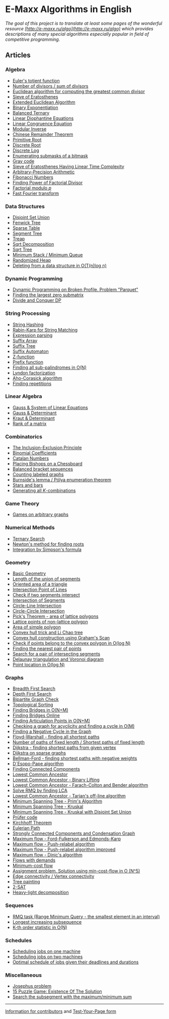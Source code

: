 <!--?title Main Page-->

<h1 data-toc="off">E-Maxx Algorithms in English</h1>

*The goal of this project is to translate at least some pages of the wonderful resource
[http://e-maxx.ru/algo](http://e-maxx.ru/algo) which provides descriptions of many special algorithms
especially popular in field of competitive programming.*

## Articles

### Algebra
- [Euler's totient function](./algebra/phi-function.html)
- [Number of divisors / sum of divisors](./algebra/divisors.html)
- [Euclidean algorithm for computing the greatest common divisor](./algebra/euclid-algorithm.html)
- [Sieve of Eratosthenes](./algebra/sieve-of-eratosthenes.html)
- [Extended Euclidean Algorithm](./algebra/extended-euclid-algorithm.html)
- [Binary Exponentiation](./algebra/binary-exp.html)
- [Balanced Ternary](./algebra/balanced-ternary.html)
- [Linear Diophantine Equations](./algebra/linear-diophantine-equation.html)
- [Linear Congruence Equation](./algebra/linear_congruence_equation.html)
- [Modular Inverse](./algebra/module-inverse.html)
- [Chinese Remainder Theorem](./algebra/chinese-remainder-theorem.html)
- [Primitive Root](./algebra/primitive-root.html)
- [Discrete Root](./algebra/discrete-root.html)
- [Discrete Log](./algebra/discrete-log.html)
- [Enumerating submasks of a bitmask](./algebra/all-submasks.html)
- [Gray code](./algebra/gray-code.html)
- [Sieve of Eratosthenes Having Linear Time Complexity](./algebra/prime-sieve-linear.html)
- [Arbitrary-Precision Arithmetic](./algebra/big-integer.html)
- [Fibonacci Numbers](./algebra/fibonacci-numbers.html)
- [Finding Power of Factorial Divisor](./algebra/factorial-divisors.html)
- [Factorial modulo $p$](./algebra/factorial-modulo.html)
- [Fast Fourier transform](./algebra/fft.html)

### Data Structures
- [Disjoint Set Union](./data_structures/disjoint_set_union.html)
- [Fenwick Tree](./data_structures/fenwick.html)
- [Sparse Table](./data_structures/sparse-table.html)
- [Segment Tree](./data_structures/segment_tree.html)
- [Treap](./data_structures/treap.html)
- [Sqrt Decomposition](./data_structures/sqrt_decomposition.html)
- [Sqrt Tree](./data_structures/sqrt-tree.html)
- [Minimum Stack / Minimum Queue](./data_structures/stack_queue_modification.html)
- [Randomized Heap](./data_structures/randomized_heap.html)
- [Deleting from a data structure in O(T(n)log n)](./data_structures/deleting_in_log_n.html)

### Dynamic Programming
- [Dynamic Programming on Broken Profile. Problem "Parquet"](./dynamic_programming/profile-dynamics.html)
- [Finding the largest zero submatrix](./dynamic_programming/zero_matrix.html)
- [Divide and Conquer DP](./dynamic_programming/divide-and-conquer-dp.html)

### String Processing
- [String Hashing](./string/string-hashing.html)
- [Rabin-Karp for String Matching](./string/rabin-karp.html)
- [Expression parsing](./string/expression_parsing.html)
- [Suffix Array](./string/suffix-array.html)
- [Suffix Tree](./string/suffix-tree-ukkonen.html)
- [Suffix Automaton](./string/suffix-automaton.html)
- [Z-function](./string/z-function.html)
- [Prefix function](./string/prefix-function.html)
- [Finding all sub-palindromes in O(N)](./string/manacher.html)
- [Lyndon factorization](./string/lyndon_factorization.html)
- [Aho-Corasick algorithm](./string/aho_corasick.html)
- [Finding repetitions](./string/main_lorentz.html)

### Linear Algebra
- [Gauss & System of Linear Equations](./linear_algebra/linear-system-gauss.html)
- [Gauss & Determinant](./linear_algebra/determinant-gauss.html)
- [Kraut & Determinant](./linear_algebra/determinant-kraut.html)
- [Rank of a matrix](./linear_algebra/rank-matrix.html)

### Combinatorics
- [The Inclusion-Exclusion Principle](./combinatorics/inclusion-exclusion.html)
- [Binomial Coefficients](./combinatorics/binomial-coefficients.html)
- [Catalan Numbers](./combinatorics/catalan-numbers.html)
- [Placing Bishops on a Chessboard](./combinatorics/bishops-on-chessboard.html)
- [Balanced bracket sequences](./combinatorics/bracket_sequences.html)
- [Counting labeled graphs](./combinatorics/counting_labeled_graphs.html)
- [Burnside's lemma / Pólya enumeration theorem](./combinatorics/burnside.html)
- [Stars and bars](./combinatorics/stars_and_bars.html)
- [Generating all $K$-combinations](./combinatorics/generating_combinations.html)

### Game Theory

- [Games on arbitrary graphs](./game_theory/games_on_graphs.html)

### Numerical Methods
- [Ternary Search](./num_methods/ternary_search.html)
- [Newton's method for finding roots](./num_methods/roots_newton.html)
- [Integration by Simpson's formula](./num_methods/simpson-integration.html)

### Geometry
- [Basic Geometry](./geometry/basic-geometry.html)
- [Length of the union of segments](./geometry/length-of-segments-union.html)
- [Oriented area of a triangle](./geometry/oriented-triangle-area.html)
- [Intersection Point of Lines](./geometry/lines-intersection.html)
- [Check if two segments intersect](./geometry/check-segments-intersection.html)
- [Intersection of Segments](./geometry/segments-intersection.html)
- [Circle-Line Intersection](./geometry/circle-line-intersection.html)
- [Circle-Circle Intersection](./geometry/circle-circle-intersection.html)
- [Pick's Theorem - area of lattice polygons](./geometry/picks-theorem.html)
- [Lattice points of non-lattice polygon](./geometry/lattice-points.html)
- [Area of simple polygon](./geometry/area-of-simple-polygon.html)
- [Convex hull trick and Li Chao tree](./geometry/convex_hull_trick.html)
- [Convex hull construction using Graham's Scan](./geometry/grahams-scan-convex-hull.html)
- [Check if points belong to the convex polygon in O(log N)](./geometry/point-in-convex-polygon.html)
- [Finding the nearest pair of points](./geometry/nearest_points.html)
- [Search for a pair of intersecting segments](./geometry/intersecting_segments.html)
- [Delaunay triangulation and Voronoi diagram](./geometry/delaunay.html)
- [Point location in O(log N)](./geometry/point-location.html)

### Graphs
- [Breadth First Search](./graph/breadth-first-search.html)
- [Depth First Search](./graph/depth-first-search.html)
- [Bipartite Graph Check](./graph/bipartite-check.html)
- [Topological Sorting](./graph/topological-sort.html)
- [Finding Bridges in O(N+M)](./graph/bridge-searching.html)
- [Finding Bridges Online](./graph/bridge-searching-online.html)
- [Finding Articulation Points in O(N+M)](./graph/cutpoints.html)
- [Checking a graph for acyclicity and finding a cycle in O(M)](./graph/finding-cycle.html)
- [Finding a Negative Cycle in the Graph](./graph/finding-negative-cycle-in-graph.html)
- [Floyd-Warshall - finding all shortest paths](./graph/all-pair-shortest-path-floyd-warshall.html)
- [Number of paths of fixed length / Shortest paths of fixed length](./graph/fixed_length_paths.html)
- [Dijkstra - finding shortest paths from given vertex](./graph/dijkstra.html)
- [Dijkstra on sparse graphs](./graph/dijkstra_sparse.html)
- [Bellman-Ford - finding shortest paths with negative weights](./graph/bellman_ford.html)
- [D´Esopo-Pape algorithm](./graph/desopo_pape.html)
- [Finding Connected Components](./graph/search-for-connected-components.html)
- [Lowest Common Ancestor](./graph/lca.html)
- [Lowest Common Ancestor - Binary Lifting](./graph/lca_binary_lifting.html)
- [Lowest Common Ancestor - Farach-Colton and Bender algorithm](./graph/lca_farachcoltonbender.html)
- [Solve RMQ by finding LCA](./graph/rmq_linear.html)
- [Lowest Common Ancestor - Tarjan's off-line algorithm](./graph/lca_tarjan.html)
- [Minimum Spanning Tree - Prim's Algorithm](./graph/mst_prim.html)
- [Minimum Spanning Tree - Kruskal](./graph/mst_kruskal.html)
- [Minimum Spanning Tree - Kruskal with Disjoint Set Union](./graph/mst_kruskal_with_dsu.html)
- [Prüfer code](./graph/pruefer_code.html)
- [Kirchhoff Theorem](./graph/kirchhoff-theorem.html)
- [Eulerian Path](./graph/euler_path.html)
- [Strongly Connected Components and Condensation Graph](./graph/strongly-connected-components.html)
- [Maximum flow - Ford-Fulkerson and Edmonds-Karp](./graph/edmonds_karp.html)
- [Maximum flow - Push-relabel algorithm](./graph/push-relabel.html)
- [Maximum flow - Push-relabel algorithm improved](./graph/push-relabel-faster.html)
- [Maximum flow - Dinic's algorithm](./graph/dinic.html)
- [Flows with demands](./graph/flow_with_demands.html)
- [Minimum-cost flow](./graph/min_cost_flow.html)
- [Assignment problem. Solution using min-cost-flow in O (N^5)](./graph/Assignment-problem-min-flow.html)
- [Edge connectivity / Vertex connectivity](./graph/edge_vertex_connectivity.html)
- [Tree painting](./graph/tree_painting.html)
- [2-SAT](./graph/2SAT.html)
- [Heavy-light decomposition](./graph/hld.html)

### Sequences
- [RMQ task (Range Minimum Query - the smallest element in an interval)](./sequences/rmq.html)
- [Longest increasing subsequence](./sequences/longest_increasing_subsequence.html)
- [K-th order statistic in O(N)](./sequences/k-th.html)

### Schedules
- [Scheduling jobs on one machine](./schedules/schedule_one_machine.html)
- [Scheduling jobs on two machines](./schedules/schedule_two_machines.html)
- [Optimal schedule of jobs given their deadlines and durations](./schedules/schedule-with-completion-duration.html)

### Miscellaneous
- [Josephus problem](./others/josephus_problem.html)
- [15 Puzzle Game: Existence Of The Solution](./others/15-puzzle.html)
- [Search the subsegment with the maximum/minimum sum](./others/maximum_average_segment.html)

---

[Information for contributors](./contrib.html) and [Test-Your-Page form](./test.php)

<script>
$(function() {
    $('h3+ul').each(prepareLists);
});

function prepareLists(index, elem) {
    elem = $(elem);
    var items = elem.find('li');
    if (items.size() <= 3) {
        return;
    }
    for (var i = 2; i < items.size(); i++) {
        $(items[i]).hide();
    }
    var dots = $('<li class="aux">...click to see more...</li>');
    dots.css('cursor', 'pointer').css('font-style', 'italic').css('color', '#777');
    dots.click(function() {
        unrollList(elem);
    });
    elem.append(dots);
}

function unrollList(elem) {
    var item = elem.find('.aux');
    item.remove();
    unrollItem(elem.find(':hidden:first'));
}

function unrollItem(item) {
    item.show(10, function() {
        unrollItem(item.next());
    });
}
</script>
